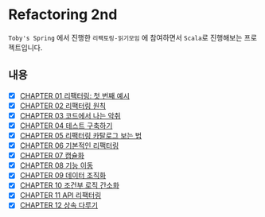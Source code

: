 # Refactoring 2nd

`Toby's Spring` 에서 진행한 `리팩토링-읽기모임` 에 참여하면서 `Scala`로 진행해보는 프로젝트입니다.  

## 내용

- [x] [CHAPTER 01 리팩터링: 첫 번째 예시](src/main/scala/ch01/README.md)
- [x] [CHAPTER 02 리팩터링 원칙](src/main/scala/ch02/README.md)
- [x] [CHAPTER 03 코드에서 나는 악취](src/main/scala/ch03/README.md)
- [x] [CHAPTER 04 테스트 구축하기](src/main/scala/ch04/README.md)
- [x] [CHAPTER 05 리팩터링 카탈로그 보는 법](src/main/scala/ch05/README.md)
- [x] [CHAPTER 06 기본적인 리팩터링](src/main/scala/ch06/README.md)
- [x] [CHAPTER 07 캡슐화](src/main/scala/ch07/README.md)
- [x] [CHAPTER 08 기능 이동](src/main/scala/ch08/README.md)
- [x] [CHAPTER 09 데이터 조직화](src/main/scala/ch09/README.md)
- [x] [CHAPTER 10 조건부 로직 간소화](src/main/scala/ch10/README.md)
- [x] [CHAPTER 11 API 리팩터링](src/main/scala/ch11/README.md)
- [x] [CHAPTER 12 상속 다루기](src/main/scala/ch12/README.md)
